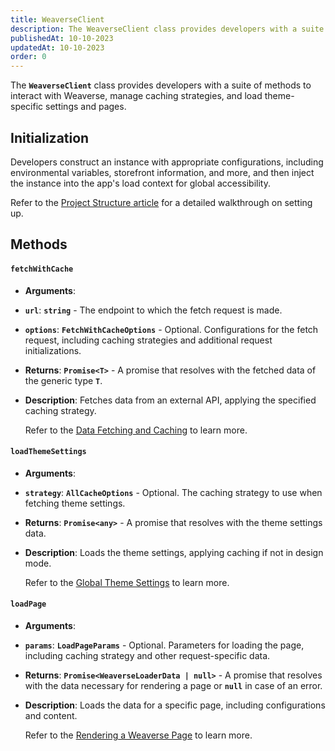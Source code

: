 ```yaml
---
title: WeaverseClient
description: The WeaverseClient class provides developers with a suite of methods to interact with the Weaverse inside a Weaverse Hydrogen Theme.
publishedAt: 10-10-2023
updatedAt: 10-10-2023
order: 0
---
```


The **`WeaverseClient`** class provides developers with a suite of methods to interact with Weaverse, manage caching
strategies, and load theme-specific settings and pages.

Initialization
--------------

Developers construct an instance with appropriate configurations, including environmental variables, storefront
information, and more, and then inject the instance into the app's load context for global accessibility.

Refer to the [Project Structure article](/docs/guides/project-structure#base-files-explained)
for a detailed walkthrough on setting up.

Methods
-------

#### `fetchWithCache`

* **Arguments**:

* **`url`**: **`string`** - The endpoint to which the fetch request is made.

* **`options`**: **`FetchWithCacheOptions`** - Optional. Configurations for the fetch request, including caching
  strategies and additional request initializations.

* **Returns**: **`Promise<T>`** - A promise that resolves with the fetched data of the generic type **`T`**.

* **Description**: Fetches data from an external API, applying the specified caching strategy.

  Refer to
  the [Data Fetching and Caching](/docs/guides/fetching-and-caching#fetching-data-from-external-apis)
  to learn more.

#### `loadThemeSettings`

* **Arguments**:

* **`strategy`**: **`AllCacheOptions`** - Optional. The caching strategy to use when fetching theme settings.

* **Returns**: **`Promise<any>`** - A promise that resolves with the theme settings data.

* **Description**: Loads the theme settings, applying caching if not in design mode.

  Refer to
  the [Global Theme Settings](/docs/guides/global-theme-settings#load-theme-settings) to
  learn more.

#### `loadPage`

* **Arguments**:

* **`params`**: **`LoadPageParams`** - Optional. Parameters for loading the page, including caching strategy and other
  request-specific data.

* **Returns**: **`Promise<WeaverseLoaderData | null>`** - A promise that resolves with the data necessary for rendering
  a page or **`null`** in case of an error.

* **Description**: Loads the data for a specific page, including configurations and content.

  Refer to
  the [Rendering a Weaverse Page](/docs/guides/rendering-page#fetching-page-data)
  to learn more.